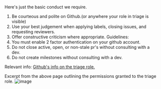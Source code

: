 Here's just the basic conduct we require. 
1. Be courteous and polite on Github.(or anywhere your role in triage is visible)
2. Use your best judgement when applying labels, closing issues, and requesting reviewers. 
3. Offer constructive criticism where appropriate.
Guidelines:
1. You must enable 2 factor authentication on your github account.
2. Do not close active, open, or non-stale pr's without consulting with a dev.
3. Do not create milestones without consulting with a dev.

Relevant info:
[Github's info on the triage role.](https://help.github.com/en/github/setting-up-and-managing-organizations-and-teams/repository-permission-levels-for-an-organization) 

Excerpt from the above page outlining the permissions granted to the triage role. 
![image](https://user-images.githubusercontent.com/9010341/84997376-82ce9a00-b11c-11ea-9413-b12fed34fce2.png)
